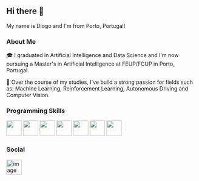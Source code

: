 ## Hi there 👋
My name is Diogo and I'm from Porto, Portugal!

### About Me

🎓 I graduated in Artificial Intelligence and Data Science and I'm now pursuing a Master's in Artificial Intelligence at FEUP/FCUP in Porto, Portugal.

📖 Over the course of my studies, I've build a strong passion for fields such as: Machine Learning, Reinforcement Learning, Autonomous Driving and Computer Vision.

### Programming Skills
<p
  <img src="https://github.com/user-attachments/assets/7524cde3-f38b-4ffa-96ba-f4fcdc2dbbac" width="40" height="40">
  <img src="https://github.com/user-attachments/assets/4dd11d3c-dcc1-492e-8f9b-8edec3955b43" width="40" height="40">
  <img src="https://github.com/user-attachments/assets/865f5b5d-1c9d-48dc-ae36-b81afaf722c1" width="40" height="40">
  <img src="https://github.com/user-attachments/assets/d962d8ed-dc51-4265-9cba-c6252312e171" width="40" height="40">
  <img src="https://github.com/user-attachments/assets/88b315e6-ea6e-4d00-b5ce-ce3a12ab35e4" width="40" height="40">
  <img src="https://github.com/user-attachments/assets/8602c3c5-ced2-47bf-85f3-48c66b598bb3" width="40" height="40">
  <img src="https://github.com/user-attachments/assets/c8fa4150-ef0c-4b2c-a57a-5abc79cef3b7" width="40" height="40">
  <img src="https://github.com/user-attachments/assets/82b6eeec-4ceb-4f74-9e87-c36056451476" width="40" height="40">
</p>




### Social
<p>
  <a href="https://www.linkedin.com/in/diogo-mendes-55600726a">
    <img src="https://github.com/user-attachments/assets/7edabe2e-807a-4353-b31a-f65b241b6048" alt="image" width="40" height="40">
  </a>
</p>


<!--
**diogomendes/diogomendes** is a ✨ _special_ ✨ repository because its `README.md` (this file) appears on your GitHub profile.

Here are some ideas to get you started:

- 🔭 I’m currently working on ...
- 🌱 I’m currently learning ...
- 👯 I’m looking to collaborate on ...
- 🤔 I’m looking for help with ...
- 💬 Ask me about ...
- 📫 How to reach me: ...
- 😄 Pronouns: ...
- ⚡ Fun fact: ...
-->
